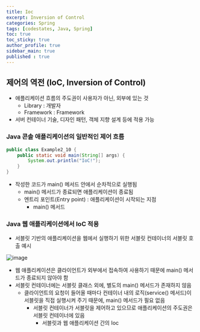 ```yaml
---
title: Ioc
excerpt: Inversion of Control
categories: Spring
tags: [codestates, Java, Spring]
toc: true
toc_sticky: true
author_profile: true
sidebar_main: true
published : true
---
```


## 제어의 역전 (IoC, Inversion of Control)
- 애플리케이션 흐름의 주도권이 사용자가 아닌, 외부에 있는 것
  - Library : 개발자
  - Framework : Framework
- 서버 컨테이너 기술, 디자인 패턴, 객체 지향 설계 등에 적용 가능

### Java 콘솔 애플리케이션의 일반적인 제어 흐름

```java
public class Example2_10 {
    public static void main(String[] args) {
        System.out.println("IoC!");
    }
}
```
- 작성한 코드가 main() 메서드 안에서 순차적으로 실행됨
  - main() 메서드가 종료되면 애플리케이션이 종료됨
  - 엔트리 포인트(Entry point) : 애플리케이션이 시작되는 지점
    - main() 메서드

### Java 웹 애플리케이션에서 IoC 적용

- 서블릿 기반의 애플리케이션을 웹에서 실행하기 위한 서블릿 컨테이너의 서블릿 호출 예시

![image](https://github.com/JSooCha/JSooCha.github.io/assets/90169862/556a8f29-6794-4443-aa66-e4151fdabe76)

- 웹 애플리케이션은 클라이언트가 외부에서 접속하여 사용하기 때문에 main() 메서드가 종료되지 않아야 함
- 서블릿 컨테이너에는 서블릿 클래스 외에, 별도의 main() 메서드가 존재하지 않음
  - 클라이언트의 요청이 들어올 때마다 컨테이너 내의 로직(service() 메서드)이 서블릿을 직접 실행시켜 주기 때문에, main() 메서드가 필요 없음
    - 서블릿 컨테이너가 서블릿을 제어하고 있으므로 애플리케이션의 주도권은 서블릿 컨테이너에 있음
      - 서블릿과 웹 애플리케이션 간의 Ioc
